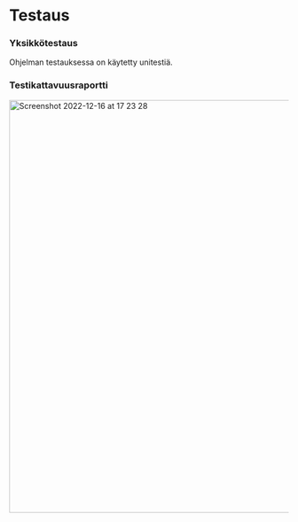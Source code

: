 # Testaus
### Yksikkötestaus
Ohjelman testauksessa on käytetty unitestiä.
### Testikattavuusraportti
<img width="745" alt="Screenshot 2022-12-16 at 17 23 28" src="https://user-images.githubusercontent.com/101987621/208131299-ee3ae8dd-f055-4c5b-b889-c6a2b05d0d70.png">
